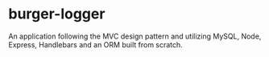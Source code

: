 # burger-logger
An application following the MVC design pattern and utilizing MySQL, Node, Express, Handlebars and an ORM built from scratch.
